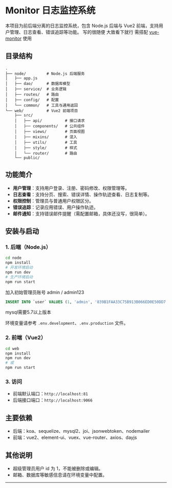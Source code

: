 # Monitor 日志监控系统

本项目为前后端分离的日志监控系统，包含 Node.js 后端与 Vue2 前端，支持用户管理、日志查看、错误追踪等功能。
写的很随便 大致看下就行
需搭配 [vue-monitor](https://github.com/zjsix/vue-monitor) 使用

## 目录结构

```
.
├── node/         # Node.js 后端服务
│   ├── app.js
│   ├── dao/      # 数据库模型
│   ├── service/  # 业务逻辑
│   ├── routes/   # 路由
│   ├── config/   # 配置
│   └── common/   # 工具与通用返回
└── web/          # Vue2 前端项目
    ├── src/
    │   ├── api/          # 接口请求
    │   ├── components/   # 公共组件
    │   ├── views/        # 页面视图
    │   ├── mixins/       # 混入
    │   ├── utils/        # 工具
    │   ├── style/        # 样式
    │   └── router/       # 路由
    └── public/
```

## 功能简介

- **用户管理**：支持用户登录、注册、密码修改、权限管理等。
- **日志查看**：支持分页、搜索、错误详情、操作轨迹查看、日志复制等。
- **权限控制**：管理员与普通用户权限区分。
- **错误追踪**：记录应用错误、用户操作轨迹。
- **邮件通知**：支持错误邮件提醒（需配置邮箱，具体还没写，很简单）。

## 安装与启动

### 1. 后端（Node.js）

```bash
cd node
npm install
# 开发环境启动
npm run dev
# 生产环境启动
npm run start
```

加入初始管理员账号 admin / admin123
```sql
INSERT INTO `user` VALUES (1, 'admin', '839B1FAA33C75B913B066ED0E50DD7', 1, 'zj_1997@163.com', '2025-09-02 11:38:00', '2025-09-02 11:38:03');
```
mysql需要5.7以上版本

环境变量请参考 `.env.development`、`.env.production` 文件。

### 2. 前端（Vue2）

```bash
cd web
npm install
npm run dev
# 或
npm run start
```

### 3. 访问

- 前端默认端口：`http://localhost:81`
- 后端接口端口：`http://localhost:9066`

## 主要依赖

- 后端：koa、sequelize、mysql2、joi、jsonwebtoken、nodemailer
- 前端：vue2、element-ui、vuex、vue-router、axios、dayjs

## 其他说明

- 超级管理员用户 id 为 1，不能被删除或编辑。
- 邮箱、数据库等敏感信息请在环境变量中配置。

---
